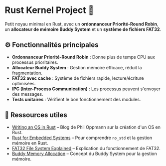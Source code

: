 # Rust Kernel Project 🚀  
Petit noyau minimal en Rust, avec un **ordonnanceur Priorité-Round Robin**, un **allocateur de mémoire Buddy System** et un **système de fichiers FAT32**. 

## ⚙️ Fonctionnalités principales
- **Ordonnanceur Priorité-Round Robin** : Donne plus de temps CPU aux processus prioritaires.  
- **Allocateur Buddy System** : Gestion mémoire efficace, réduit la fragmentation.  
- **FAT32 avec cache** : Système de fichiers rapide, lecture/écriture optimisées.  
- **IPC (Inter-Process Communication)** : Les processus peuvent s'envoyer des messages.  
- **Tests unitaires** : Vérifient le bon fonctionnement des modules.

## 📖 Ressources utiles  
- [Writing an OS in Rust](https://os.phil-opp.com/) – Blog de Phil Oppmann sur la création d'un OS en Rust.  
- [Rust for Embedded Systems](https://docs.rust-embedded.org/book/) – Pour comprendre `no_std` et la gestion mémoire en Rust.  
- [FAT32 File System Explained](https://www.pjrc.com/tech/8051/ide/fat32.html) – Explication du fonctionnement de FAT32.  
- [Buddy Memory Allocation](https://en.wikipedia.org/wiki/Buddy_memory_allocation) – Concept du Buddy System pour la gestion mémoire.  
